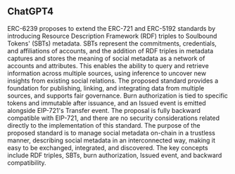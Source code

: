 ## ChatGPT4

ERC-6239 proposes to extend the ERC-721 and ERC-5192 standards by introducing Resource Description Framework (RDF) triples to Soulbound Tokens' (SBTs) metadata. SBTs represent the commitments, credentials, and affiliations of accounts, and the addition of RDF triples in metadata captures and stores the meaning of social metadata as a network of accounts and attributes. This enables the ability to query and retrieve information across multiple sources, using inference to uncover new insights from existing social relations. The proposed standard provides a foundation for publishing, linking, and integrating data from multiple sources, and supports fair governance. Burn authorization is tied to specific tokens and immutable after issuance, and an Issued event is emitted alongside EIP-721's Transfer event. The proposal is fully backward compatible with EIP-721, and there are no security considerations related directly to the implementation of this standard. The purpose of the proposed standard is to manage social metadata on-chain in a trustless manner, describing social metadata in an interconnected way, making it easy to be exchanged, integrated, and discovered. The key concepts include RDF triples, SBTs, burn authorization, Issued event, and backward compatibility.

